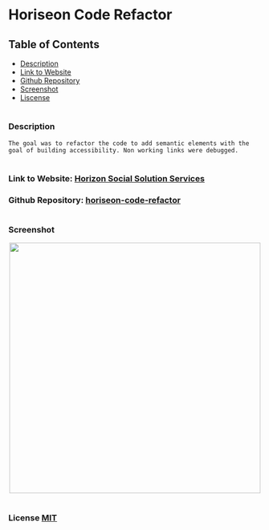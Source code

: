 
# Horiseon Code Refactor

## Table of Contents
- [Description](#description)
- [Link to Website](#website-link)
- [Github Repository](#github-repo)
- [Screenshot](#screenshot)
- [Liscense](#license)


#
#
### Description
    The goal was to refactor the code to add semantic elements with the goal of building accessibility. Non working links were debugged. 



#
<a id="website-link"></a>

### Link to Website: [Horizon Social Solution Services](https://yogibruce.github.io/horiseon-code-refactor/)

<a id="github-repo"></a>

### Github Repository: [horiseon-code-refactor](https://github.com/YogiBruce/horiseon-code-refactor)

#
### Screenshot
<div align="center">
<img src="assets/images/Screenshot.png" width ="500px"/>
</div>

<a id="license"></a>

#
### License [MIT](http://choosealicense.com/licenses/mit/)